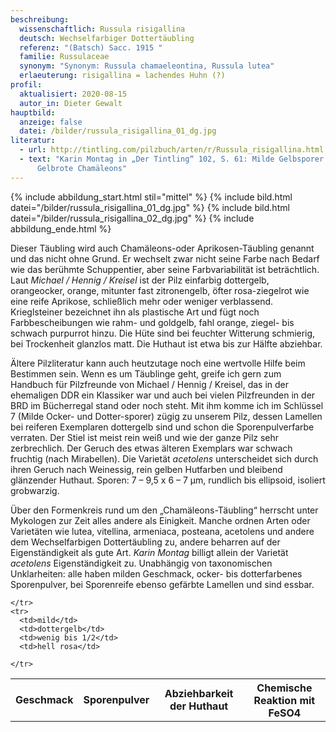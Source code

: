 ```yaml
---
beschreibung:
  wissenschaftlich: Russula risigallina
  deutsch: Wechselfarbiger Dottertäubling
  referenz: "(Batsch) Sacc. 1915 "
  familie: Russulaceae
  synonym: "Synonym: Russula chamaeleontina, Russula lutea"
  erlaeuterung: risigallina = lachendes Huhn (?)
profil:
  aktualisiert: 2020-08-15
  autor_in: Dieter Gewalt
hauptbild:
  anzeige: false
  datei: /bilder/russula_risigallina_01_dg.jpg
literatur:
  - url: http://tintling.com/pilzbuch/arten/r/Russula_risigallina.html
  - text: "Karin Montag in „Der Tintling“ 102, S. 61: Milde Gelbsporer Teil 4 –
      Gelbrote Chamäleons"
---
```

{% include abbildung_start.html stil="mittel" %}
{% include bild.html datei="/bilder/russula_risigallina_01_dg.jpg" %}
{% include bild.html datei="/bilder/russula_risigallina_02_dg.jpg" %}
{% include abbildung_ende.html %}

Dieser Täubling wird auch Chamäleons-oder Aprikosen-Täubling genannt und das nicht ohne Grund. Er wechselt zwar nicht seine Farbe nach Bedarf wie das berühmte Schuppentier, aber seine Farbvariabilität ist beträchtlich. Laut *Michael / Hennig / Kreisel* ist der Pilz einfarbig dottergelb, orangeocker, orange, mitunter fast zitronengelb, öfter rosa-ziegelrot wie eine reife Aprikose, schließlich mehr oder weniger verblassend. Krieglsteiner bezeichnet ihn als plastische Art und fügt noch Farbbescheibungen wie rahm- und goldgelb, fahl orange, ziegel- bis schwach purpurrot hinzu. Die Hüte sind bei feuchter Witterung schmierig, bei Trockenheit glanzlos matt. Die Huthaut ist etwa bis zur Hälfte abziehbar.

Ältere Pilzliteratur kann auch heutzutage noch eine wertvolle Hilfe beim Bestimmen sein. Wenn es um Täublinge geht, greife ich gern zum Handbuch für Pilzfreunde von Michael / Hennig / Kreisel, das in der ehemaligen DDR ein Klassiker war und auch bei vielen Pilzfreunden in der BRD im Bücherregal stand oder noch steht. Mit ihm komme ich im Schlüssel 7 (Milde Ocker- und Dotter-sporer) zügig zu unserem Pilz, dessen Lamellen bei reiferen Exemplaren dottergelb sind und schon die Sporenpulverfarbe verraten. Der Stiel ist meist rein weiß und wie der ganze Pilz sehr zerbrechlich. Der Geruch des etwas älteren Exemplars war schwach fruchtig (nach Mirabellen). Die Varietät *acetolens* unterscheidet sich durch ihren Geruch nach Weinessig, rein gelben Hutfarben und bleibend glänzender Huthaut. Sporen: 7 – 9,5 x 6 – 7 µm, rundlich bis ellipsoid, isoliert grobwarzig. 

Über den Formenkreis rund um den „Chamäleons-Täubling“ herrscht unter Mykologen zur Zeit alles andere als Einigkeit. Manche ordnen Arten oder Varietäten wie lutea, vitellina, armeniaca, posteana, acetolens und andere dem Wechselfarbigen Dottertäubling zu, andere beharren auf der Eigenständigkeit als gute Art. *Karin Montag* billigt allein der Varietät *acetolens* Eigenständigkeit zu. Unabhängig von taxonomischen Unklarheiten: alle haben milden Geschmack, ocker- bis dotterfarbenes Sporenpulver, bei Sporenreife ebenso gefärbte Lamellen und sind essbar.

<div class="table-responsive">
  <table class="table taeubling">
    <tr>
      <th rowspan="2">Geschmack</th>
      <th rowspan="2">Sporenpulver</th>
      <th rowspan="2">Abziehbarkeit der Huthaut</th>
      <th colspan="3" class="text-center">Chemische Reaktion mit FeSO4</th>
    </tr>
    <tr>
      
      
    </tr>
    <tr>
      <td>mild</td>
      <td>dottergelb</td>
      <td>wenig bis 1/2</td>
      <td>hell rosa</td>
       
    </tr>
  </table>
</div>